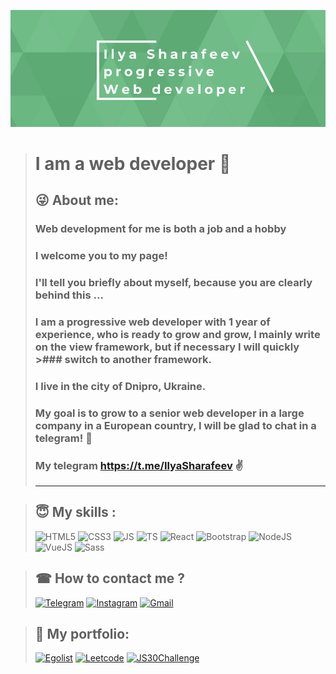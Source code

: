 [![Header](https://github.com/IlyaSharafeev/IlyaSharafeev/blob/main/assets/%D0%BE%D0%B1%D0%BB%D0%BE%D0%B6%D0%BA%D0%B0%20%D0%B3%D0%B8%D1%82%D1%85%D0%B0%D0%B1.jpeg)](https://t.me/IlyaSharafeev)

># I am a web developer 🧠
>
>## 😜 <b>About me:</b>
>### Web development for me is both a job and a hobby <br>
>### I welcome you to my page! <br>
>### I'll tell you briefly about myself, because you are clearly behind this ...<br>
>### I am a progressive web developer with 1 year of experience, who is ready to grow and grow, I mainly write on the view framework, but if necessary I will quickly >### switch to another framework.
>### I live in the city of Dnipro, Ukraine. <br>
>### My goal is to grow to a senior web developer in a large company in a European country, I will be glad to chat in a telegram! 🎯<br>
>### My telegram https://t.me/IlyaSharafeev ✌<br> 
><hr>

>## 😇 My skills  : 
>![HTML5](https://img.shields.io/badge/HTML5-75BF8C?style=for-the-badge&logo=html5)
![CSS3](https://img.shields.io/badge/CSS3-75BF8C?style=for-the-badge&logo=CSS3)
![JS](https://img.shields.io/badge/Javascript(ES6+)-75BF8C?style=for-the-badge&logo=Javascript)
![TS](https://img.shields.io/badge/TypeScript-75BF8C?style=for-the-badge&logo=TypeScript)
![React](https://img.shields.io/badge/React(Redux)-75BF8C?style=for-the-badge&logo=react)
![Bootstrap](https://img.shields.io/badge/Bootstrap-75BF8C?style=for-the-badge&logo=Bootstrap)
![NodeJS](https://img.shields.io/badge/Node.js-75BF8C?style=for-the-badge&logo=Node.js)
![VueJS](https://img.shields.io/badge/Vue.js-75BF8C?style=for-the-badge&logo=Vue.js)
![Sass](https://img.shields.io/badge/Sass-75BF8C?style=for-the-badge&logo=Sass)

>## ☎ How to contact me ?
>[![Telegram](https://img.shields.io/badge/Telegram-75BF8C?style=for-the-badge&logo=telegram)](https://t.me/IlyaSharafeev)
[![Instagram](https://img.shields.io/badge/Instagram-75BF8C?style=for-the-badge&logo=instagram)](https://www.instagram.com/_pozitivchik11/?hl=ru)
[![Gmail](https://img.shields.io/badge/Gmail-75BF8C?style=for-the-badge&logo=gmail)](https://note-pad.net/ru/read/4487b6bf6ffc8125d83813151da8ea80)

>## 🔎  My portfolio:
>[![Egolist](https://img.shields.io/badge/Egolist-75BF8C?style=for-the-badge&logo=codepen)](https://egolist.ua/)
>[![Leetcode](https://img.shields.io/badge/Leetcode-75BF8C?style=for-the-badge&logo=leetcode)](https://leetcode.com/IlyaSharafeev/)
>[![JS30Challenge](https://img.shields.io/badge/30artworks-75BF8C?style=for-the-badge&logo=Javascript)](https://github.com/IlyaSharafeev/JS_30Challenge)


